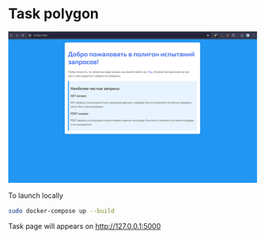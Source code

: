 # Task polygon

![preview](preview.png)

To launch locally
```bash
sudo docker-compose up --build
```

Task page will appears on http://127.0.0.1:5000